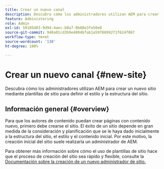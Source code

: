 ```yaml
---
title: Crear un nuevo canal
description: Descubra cómo los administradores utilizan AEM para crear un nuevo sitio mediante plantillas de sitio para definir el estilo y la estructura del sitio.
feature: Administering
role: Admin
exl-id: 50105d03-9d94-4aec-b0a7-0b88e3fe50e0
source-git-commit: 940a01cd3b9e4804bfab1a5970699271f624f087
workflow-type: tm+mt
source-wordcount: '130'
ht-degree: 100%

---
```


# Crear un nuevo canal {#new-site}

Descubra cómo los administradores utilizan AEM para crear un nuevo sitio mediante plantillas de sitio para definir el estilo y la estructura del sitio.

## Información general {#overview}

Para que los autores de contenido puedan crear páginas con contenido nuevo, primero debe crearse el sitio. El éxito de un sitio depende en gran medida de la consideración y planificación que se le haya dado inicialmente a la estructura del sitio, el estilo y el contenido inicial. Por este motivo, la creación inicial del sitio suele realizarla un administrador de AEM.

Para obtener más información sobre cómo el uso de plantillas de sitio hace que el proceso de creación del sitio sea rápido y flexible, consulte la [Documentación sobre la creación de un nuevo administrador de sitio.](/help/sites-cloud/administering/site-creation/create-site.md)
